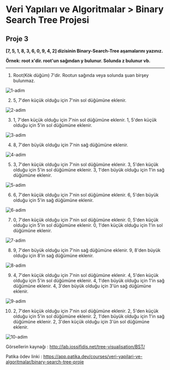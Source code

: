 # Veri Yapıları ve Algoritmalar > Binary Search Tree Projesi

## Proje 3
**[7, 5, 1, 8, 3, 6, 0, 9, 4, 2] dizisinin Binary-Search-Tree aşamalarını yazınız.**

**Örnek: root x'dir. root'un sağından y bulunur. Solunda z bulunur vb.**

---

1) Root(Kök düğüm) 7'dir. Rootun sağında veya solunda şuan birşey bulunmaz.

![1-adim](https://github.com/huseyinozdagli/patika.dev/blob/main/veri-yapilari-ve-algoritmalar/binary-search-tree-projesi/1-adim.png)


2) 5, 7'den küçük olduğu için 7'nin sol düğümüne eklenir.

![2-adim](https://github.com/huseyinozdagli/patika.dev/blob/main/veri-yapilari-ve-algoritmalar/binary-search-tree-projesi/2-adim.png)

3) 1, 7'den küçük olduğu için 7'nin sol düğümüne eklenir. 1, 5'den küçük olduğu için 5'in sol düğümüne eklenir.

![3-adim](https://github.com/huseyinozdagli/patika.dev/blob/main/veri-yapilari-ve-algoritmalar/binary-search-tree-projesi/3-adim.png)

4) 8, 7'den büyük olduğu için 7'nin sağ düğümüne eklenir.

![4-adim](https://github.com/huseyinozdagli/patika.dev/blob/main/veri-yapilari-ve-algoritmalar/binary-search-tree-projesi/4-adim.png)

5) 3, 7'den küçük olduğu için 7'nin sol düğümüne eklenir. 3, 5'den küçük olduğu için 5'in sol düğümüne eklenir. 3, 1'den büyük olduğu için 1'in sağ düğümüne eklenir.

![5-adim](https://github.com/huseyinozdagli/patika.dev/blob/main/veri-yapilari-ve-algoritmalar/binary-search-tree-projesi/5-adim.png)

6) 6, 7'den küçük olduğu için 7'nin sol düğümüne eklenir. 6, 5'den büyük olduğu için 5'in sağ düğümüne eklenir.

![6-adim](https://github.com/huseyinozdagli/patika.dev/blob/main/veri-yapilari-ve-algoritmalar/binary-search-tree-projesi/6-adim.png)

7) 0, 7'den küçük olduğu için 7'nin sol düğümüne eklenir. 0, 5'den küçük olduğu için 5'in sol düğümüne eklenir. 0, 1'den küçük olduğu için 1'in sol düğümüne eklenir.

![7-adim](https://github.com/huseyinozdagli/patika.dev/blob/main/veri-yapilari-ve-algoritmalar/binary-search-tree-projesi/7-adim.png)

8) 9, 7'den büyük olduğu için 7'nin sağ düğümüne eklenir. 9, 8'den büyük olduğu için 8'in sağ düğümüne eklenir.

![8-adim](https://github.com/huseyinozdagli/patika.dev/blob/main/veri-yapilari-ve-algoritmalar/binary-search-tree-projesi/8-adim.png)

9) 4, 7'den küçük olduğu için 7'nin sol düğümüne eklenir. 4, 5'den küçük olduğu için 5'in sol düğümüne eklenir. 4, 1'den büyük olduğu için 1'in sağ düğümüne eklenir. 4, 3'den büyük olduğu için 3'ün sağ düğümüne eklenir.

![9-adim](https://github.com/huseyinozdagli/patika.dev/blob/main/veri-yapilari-ve-algoritmalar/binary-search-tree-projesi/9-adim.png)

10) 2, 7'den küçük olduğu için 7'nin sol düğümüne eklenir. 2, 5'den küçük olduğu için 5'in sol düğümüne eklenir. 2, 1'den büyük olduğu için 1'in sağ düğümüne eklenir. 2, 3'den küçük olduğu için 3'ün sol düğümüne eklenir.

![10-adim](https://github.com/huseyinozdagli/patika.dev/blob/main/veri-yapilari-ve-algoritmalar/binary-search-tree-projesi/10-adim.png)


Görsellerin kaynağı : http://lab.iossifidis.net/tree-visualisation/BST/

Patika ödev linki : https://app.patika.dev/courses/veri-yapilari-ve-algoritmalar/binary-search-tree-proje
